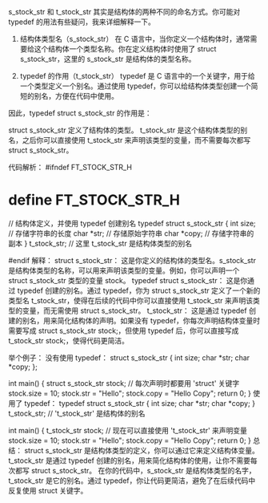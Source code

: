 s_stock_str 和 t_stock_str 其实是结构体的两种不同的命名方式。你可能对 typedef 的用法有些疑问，我来详细解释一下。

1. 结构体类型名（s_stock_str）
在 C 语言中，当你定义一个结构体时，通常需要给这个结构体一个类型名称。你在定义结构体时使用了 struct s_stock_str，这里的 s_stock_str 是结构体的类型名称。

2. typedef 的作用（t_stock_str）
typedef 是 C 语言中的一个关键字，用于给一个类型定义一个别名。通过使用 typedef，你可以给结构体类型创建一个简短的别名，方便在代码中使用。

因此，typedef struct s_stock_str 的作用是：

struct s_stock_str 定义了结构体的类型。
t_stock_str 是这个结构体类型的别名，之后你可以直接使用 t_stock_str 来声明该类型的变量，而不需要每次都写 struct s_stock_str。

代码解析：
#ifndef FT_STOCK_STR_H
# define FT_STOCK_STR_H

// 结构体定义，并使用 typedef 创建别名
typedef struct s_stock_str
{
    int     size;   // 存储字符串的长度
    char    *str;   // 存储原始字符串
    char    *copy;  // 存储字符串的副本
} t_stock_str;  // 这里 t_stock_str 是结构体类型的别名

#endif
解释：
struct s_stock_str：
这是你定义的结构体的类型名。s_stock_str 是结构体类型的名称，可以用来声明该类型的变量。例如，你可以声明一个 struct s_stock_str 类型的变量 stock。
typedef struct s_stock_str：
这是你通过 typedef 创建的别名。通过 typedef，你为 struct s_stock_str 定义了一个新的类型名 t_stock_str，使得在后续的代码中你可以直接使用 t_stock_str 来声明该类型的变量，而无需使用 struct s_stock_str。
t_stock_str：
这是通过 typedef 创建的别名，用来简化结构体的声明。如果没有 typedef，你每次声明结构体变量时需要写成 struct s_stock_str stock;，但使用 typedef 后，你可以直接写成 t_stock_str stock;，使得代码更简洁。

举个例子：
没有使用 typedef：
struct s_stock_str
{
    int size;
    char *str;
    char *copy;
};

int main() {
    struct s_stock_str stock;  // 每次声明时都要用 'struct' 关键字
    stock.size = 10;
    stock.str = "Hello";
    stock.copy = "Hello Copy";
    return 0;
}
使用了 typedef：
typedef struct s_stock_str
{
    int size;
    char *str;
    char *copy;
} t_stock_str;  // 't_stock_str' 是结构体的别名

int main() {
    t_stock_str stock;  // 现在可以直接使用 't_stock_str' 来声明变量
    stock.size = 10;
    stock.str = "Hello";
    stock.copy = "Hello Copy";
    return 0;
}
总结：
struct s_stock_str 是结构体类型的定义，你可以通过它来定义结构体变量。
t_stock_str 是通过 typedef 创建的别名，用来简化结构体的使用，让你不需要每次都写 struct s_stock_str。
在你的代码中，s_stock_str 是结构体类型的名字，t_stock_str 是它的别名。通过 typedef，你让代码更简洁，避免了在后续代码中反复使用 struct 关键字。
